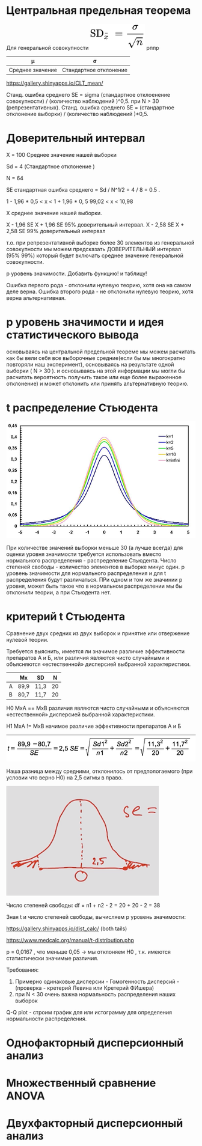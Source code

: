 # Центральная предельная теорема
Для генеральной совокупности
![Иллюстрация к проекту](https://github.com/tesemnikov-av/files-rep/blob/master/standard_error_of_the%20mean.svg)
рппр

| μ | σ |
|----|-----|
| Среднее значение  | Стандартное отклонение |

https://gallery.shinyapps.io/CLT_mean/

Станд. ошибка среднего SE = sigma (стандартное отклоенение совокупности) / (количество наблюдений )^0,5. 
при N > 30 (репрезентативных). 
Станд. ошибка среднего SE = (стандартное отклонение выборки) / (количество наблюдений )*0,5. 


# Доверительный интервал

X = 100 Среднее значение нашей выборки

Sd = 4 (Стандартное отклонение )

N = 64

SE стандартная ошибка среднего = Sd / N^1/2 = 4 / 8 = 0.5 . 

1 - 1,96 * 0,5 < x < 1 + 1,96 * 0, 5 
99,02 < x < 10,98

X среднее значение нашей выборки. 

X - 1,96 SE X + 1,96 SE 95% доверительный интервал. 
X - 2,58 SE X + 2,58 SE 99% доверительный интервал  


т.о. при репрезентативной выборке более 30 элементов из генеральной совокупности мы можем предсказать ДОВЕРИТЕЛЬНЫЙ интервал (95% 99%) который будет включать среднее значение генеральной совокупности.


p уровень значимости. 
Добавить функцию! и таблицу!

Ошибка первого рода - отклонили нулевую теорию, хотя она на самом деле верна. 
Ошибка второго рода - не отклонили нулевую теорию, хотя верна альтернативная. 


# p уровень значимости и идея статистического вывода

основываясь на центральной предельной теореме мы можем расчитать как бы вели себя все выборочные средние(если бы мы многократно повторяли наш эксперимент), основываясь на результате одной выборки ( N > 30 ). и основываясь на этой информации мы могли бы расчитать вероятность получить такое или еще более выраженное отклонение) и может отклонить или принять альтернативную теорию.

# t распределение Стьюдента
![Иллюстрация к проекту](https://github.com/tesemnikov-av/files-rep/blob/master/Student_densite_best.jpg)



При количестве значений выборки меньше 30 (а лучше всегда) для оценки уровня значимости требуется использовать вместо нормального распределения - распределение Стьюдента. Число степеней свободы - количество элементов в выборке минус один.
p уровень значимости для нормального распределения и для t распределения будут различаться. ПРи одном и том же значинии p уровня, может быть такое что в нормальном распределении мы бы отклонили теории, а при Стьюдента нет.

# критерий t Стьюдента

Сравнение двух средних из двух выборок и принятие или отвержение нулевой теории.

Требуется выяснить, имеется ли значимое различие эффективности препаратов А и Б, или различия являются чисто случайными и объясняются «естественной» дисперсией выбранной характеристики.

|   |  Mx | SD  | N  | 
|---|---|---|---|
| A | 89,9  | 11,3  |  20 |   
| B  |  80,7 | 11,7  |  20 |   

H0 MxA == MxB различия являются чисто случайными и объясняются «естественной» дисперсией выбранной характеристики.

H1 MxA != MxB начимое различие эффективности препаратов А и Б

![Иллюстрация к проекту](https://github.com/tesemnikov-av/files-rep/blob/master/t_st.png)

Наша разница между средними, отклонилось от предпологаемого (при условии что верно H0) на 2,5 сигмы в право.

![Иллюстрация к проекту](https://github.com/tesemnikov-av/files-rep/blob/master/t-st2.png)

Число степеней свободы:
df = n1 + n2 - 2 = 20 + 20 - 2 = 38

Зная t и число степеней свободы, вычисляем p уровень значимости:

https://gallery.shinyapps.io/dist_calc/  (both tails)

https://www.medcalc.org/manual/t-distribution.php

p = 0,0167 , что меньше 0,05 -> мы отклоняем H0 , т.к. имеются статистически значимые различия.

Требования:
1. Примерно одинаковые дисперсии - Гомогенность дисперсий - (проверка - кретерий Левина или Кретерий ФИшера)
2. при N < 30 очень важна нормальность распределения наших выборок

Q-Q plot - строим график для или истограмму для определения нормальности распределения.

# Однофакторный дисперсионный анализ

# Множественный сравнение ANOVA

# Двухфакторный дисперсионный анализ
